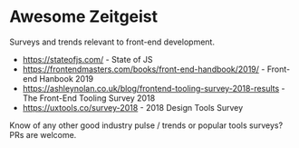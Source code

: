 # Awesome Zeitgeist
Surveys and trends relevant to front-end development.

- https://stateofjs.com/ - State of JS
- https://frontendmasters.com/books/front-end-handbook/2019/ - Front-end Hanbook 2019
- https://ashleynolan.co.uk/blog/frontend-tooling-survey-2018-results - The Front-End Tooling Survey 2018
- https://uxtools.co/survey-2018 - 2018 Design Tools Survey

Know of any other good industry pulse / trends or popular tools surveys?
PRs are welcome.
